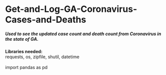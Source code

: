 <h1>Get-and-Log-GA-Coronavirus-Cases-and-Deaths</h1>
<h5>Used to see the updated case count and death count from Coronavirus in the state of GA.</h5> 


<p><strong>Libraries needed:</strong>
<br>requests, os, zipfile, shutil, datetime</br>
<br>import pandas as pd</br>
</p>
